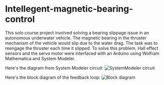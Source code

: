 # Intellegent-magnetic-bearing-control

This solo course project involved solving a bearing slippage issue in an autonomous underwater vehicle. The magnetic bearing in the thruster mechanism of the vehicle would slip due to the water drag. The task was to reengage the thruster each time it slipped. To solve this problem, Hall effect sensors and the servo motor were interfaced with an Arduino using Wolfram Mathematica and System Modeler. 

Here's the diagram from System Modeler circuit:
![SystemModeler circuit](https://github.com/safibta/Underwater-vehicle-thruster-control/blob/main/final%20report/sysmod_circuit.png)

Here's the block diagram of the feedback loop:
![Block diagram](https://github.com/safibta/Underwater-vehicle-thruster-control/blob/main/final%20report/block_diagram.png)
